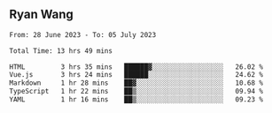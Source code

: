 ## Ryan Wang

<!--START_SECTION:waka-->

```txt
From: 28 June 2023 - To: 05 July 2023

Total Time: 13 hrs 49 mins

HTML         3 hrs 35 mins   ██████▓░░░░░░░░░░░░░░░░░░   26.02 %
Vue.js       3 hrs 24 mins   ██████░░░░░░░░░░░░░░░░░░░   24.62 %
Markdown     1 hr 28 mins    ██▓░░░░░░░░░░░░░░░░░░░░░░   10.68 %
TypeScript   1 hr 22 mins    ██▒░░░░░░░░░░░░░░░░░░░░░░   09.94 %
YAML         1 hr 16 mins    ██▒░░░░░░░░░░░░░░░░░░░░░░   09.23 %
```

<!--END_SECTION:waka-->

